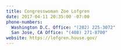 ```yaml
---
title: Congresswoman Zoe Lofgren
date: 2017-04-11 20:35:00 -07:00
phone-numbers:
  Washington D.C. Office: "(202) 225-3072"
  San Jose, CA Office: "(408) 271-8700"
website: https://lofgren.house.gov/
---
```


